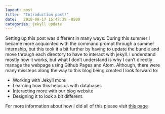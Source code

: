 ```yaml
---
layout: post
title:  "Introduction post!"
date:   2019-09-17 15:47:39 -0500
categories: jekyll update
---
```


 Setting up this post was different in many ways. During this summer I became more acquainted with the command prompt through a summer internship, but this took it a bit further by having to update the bundle and move through each directory to have to interact with jekyll. I understand mostly how it works, but what I don’t understand is why I can’t directly manage the webpage using Github Pages 
 and Atom. Although, there were many missteps along the way to this blog being created I look forward to:
 * Working with Jekyll more
 * Learning how this helps us with databases
 * Interacting more with our blog website
 * Designing it to look a bit different.



For more information about how I did all of this please visit [this page](http://mark.goadrich.com/courses/csci340f19/labs/lab3.html)